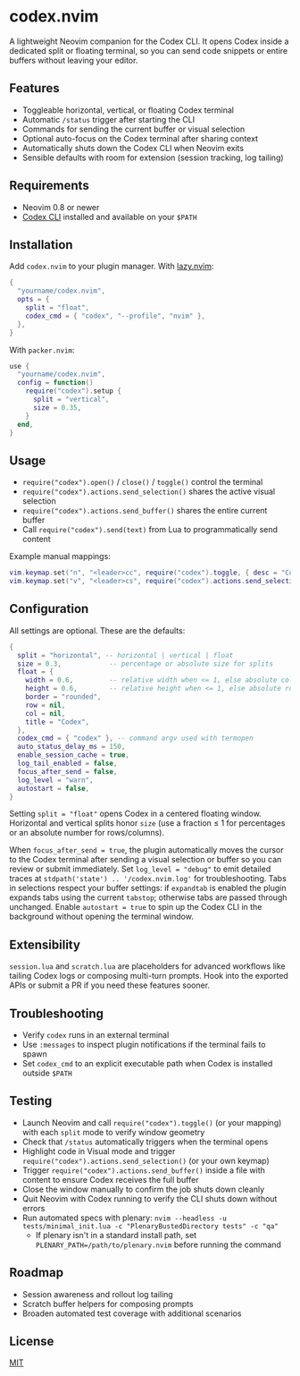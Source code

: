 # codex.nvim

A lightweight Neovim companion for the Codex CLI. It opens Codex inside a dedicated split or floating terminal, so you can send code snippets or entire buffers without leaving your editor.

## Features
- Toggleable horizontal, vertical, or floating Codex terminal
- Automatic `/status` trigger after starting the CLI
- Commands for sending the current buffer or visual selection
- Optional auto-focus on the Codex terminal after sharing context
- Automatically shuts down the Codex CLI when Neovim exits
- Sensible defaults with room for extension (session tracking, log tailing)

## Requirements
- Neovim 0.8 or newer
- [Codex CLI](https://github.com/) installed and available on your `$PATH`

## Installation
Add `codex.nvim` to your plugin manager. With [lazy.nvim](https://github.com/folke/lazy.nvim):

```lua
{
  "yourname/codex.nvim",
  opts = {
    split = "float",
    codex_cmd = { "codex", "--profile", "nvim" },
  },
}
```

With `packer.nvim`:

```lua
use {
  "yourname/codex.nvim",
  config = function()
    require("codex").setup {
      split = "vertical",
      size = 0.35,
    }
  end,
}
```

## Usage
- `require("codex").open()` / `close()` / `toggle()` control the terminal
- `require("codex").actions.send_selection()` shares the active visual selection
- `require("codex").actions.send_buffer()` shares the entire current buffer
- Call `require("codex").send(text)` from Lua to programmatically send content

Example manual mappings:

```lua
vim.keymap.set("n", "<leader>cc", require("codex").toggle, { desc = "Codex: Toggle" })
vim.keymap.set("v", "<leader>cs", require("codex").actions.send_selection, { desc = "Codex: Send selection" })
```

## Configuration
All settings are optional. These are the defaults:

```lua
{
  split = "horizontal", -- horizontal | vertical | float
  size = 0.3,            -- percentage or absolute size for splits
  float = {
    width = 0.6,         -- relative width when <= 1, else absolute columns
    height = 0.6,        -- relative height when <= 1, else absolute rows
    border = "rounded",
    row = nil,
    col = nil,
    title = "Codex",
  },
  codex_cmd = { "codex" }, -- command argv used with termopen
  auto_status_delay_ms = 150,
  enable_session_cache = true,
  log_tail_enabled = false,
  focus_after_send = false,
  log_level = "warn",
  autostart = false,
}
```

Setting `split = "float"` opens Codex in a centered floating window. Horizontal and vertical splits honor `size` (use a fraction ≤ 1 for percentages or an absolute number for rows/columns).

When `focus_after_send = true`, the plugin automatically moves the cursor to the Codex terminal after sending a visual selection or buffer so you can review or submit immediately. Set `log_level = "debug"` to emit detailed traces at `stdpath('state') .. '/codex.nvim.log'` for troubleshooting. Tabs in selections respect your buffer settings: if `expandtab` is enabled the plugin expands tabs using the current `tabstop`; otherwise tabs are passed through unchanged. Enable `autostart = true` to spin up the Codex CLI in the background without opening the terminal window.

## Extensibility
`session.lua` and `scratch.lua` are placeholders for advanced workflows like tailing Codex logs or composing multi-turn prompts. Hook into the exported APIs or submit a PR if you need these features sooner.

## Troubleshooting
- Verify `codex` runs in an external terminal
- Use `:messages` to inspect plugin notifications if the terminal fails to spawn
- Set `codex_cmd` to an explicit executable path when Codex is installed outside `$PATH`

## Testing
- Launch Neovim and call `require("codex").toggle()` (or your mapping) with each `split` mode to verify window geometry
- Check that `/status` automatically triggers when the terminal opens
- Highlight code in Visual mode and trigger `require("codex").actions.send_selection()` (or your own keymap)
- Trigger `require("codex").actions.send_buffer()` inside a file with content to ensure Codex receives the full buffer
- Close the window manually to confirm the job shuts down cleanly
- Quit Neovim with Codex running to verify the CLI shuts down without errors
- Run automated specs with plenary: `nvim --headless -u tests/minimal_init.lua -c "PlenaryBustedDirectory tests" -c "qa"`
  - If plenary isn't in a standard install path, set `PLENARY_PATH=/path/to/plenary.nvim` before running the command

## Roadmap
- Session awareness and rollout log tailing
- Scratch buffer helpers for composing prompts
- Broaden automated test coverage with additional scenarios

## License
[MIT](LICENSE)
